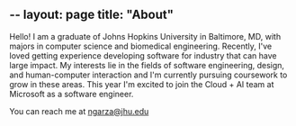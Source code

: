 --
layout: page
title: "About"
--

Hello!
I am a graduate of Johns Hopkins University in Baltimore, MD, with majors in computer science and biomedical engineering. Recently, I've loved getting experience developing software for industry that can have large impact. My interests lie in the fields of software engineering, design, and human-computer interaction and I'm currently pursuing coursework to grow in these areas. This year I'm excited to join the Cloud + AI team at Microsoft as a software engineer.

You can reach me at ngarza@jhu.edu
